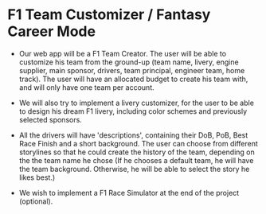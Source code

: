 # F1 Team Customizer / Fantasy Career Mode

* Our web app will be a F1 Team Creator. The user will be able to customize his team from the ground-up (team name, livery, engine supplier, main sponsor, drivers,
team principal, engineer team, home track). The user will have an allocated budget to create his team with, and will only have one team per account.

* We will also try to implement a livery customizer, for the user to be able to design his dream F1 livery, including color schemes and previously selected sponsors.

* All the drivers will have 'descriptions', containing their DoB, PoB, Best Race Finish and a short background. The user can choose from different storylines so that he could create the history of the team, depending on the the team name he chose (If he chooses a default team, he will have the team background. Otherwise, he will be able to select the story he likes best.)

* We wish to implement a F1 Race Simulator at the end of the project (optional).

